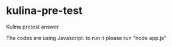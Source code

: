 # kulina-pre-test
Kulina pretest answer

The codes are using Javascript. to run it please run "node app.js"
